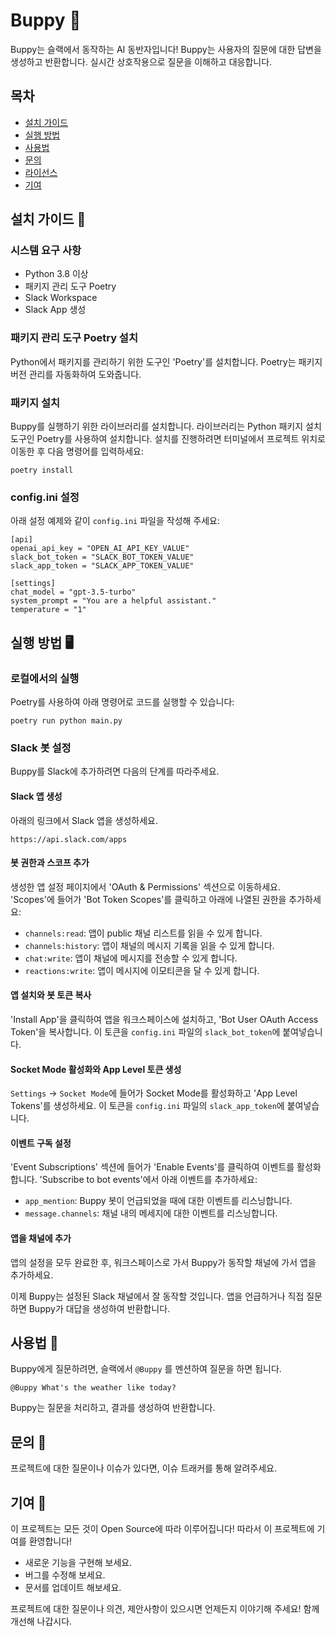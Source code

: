 # Buppy 🐶

Buppy는 슬랙에서 동작하는 AI 동반자입니다! Buppy는 사용자의 질문에 대한 답변을 생성하고 반환합니다. 실시간 상호작용으로 질문을 이해하고 대응합니다.

## 목차
- [설치 가이드](#설치-가이드)
- [실행 방법](#실행-방법)
- [사용법](#사용법)
- [문의](#문의)
- [라이선스](#라이선스)
- [기여](#기여)

## 설치 가이드 🚀

### 시스템 요구 사항

- Python 3.8 이상
- 패키지 관리 도구 Poetry
- Slack Workspace
- Slack App 생성

### 패키지 관리 도구 Poetry 설치

Python에서 패키지를 관리하기 위한 도구인 'Poetry'를 설치합니다. Poetry는 패키지 버전 관리를 자동화하여 도와줍니다.

### 패키지 설치

Buppy를 실행하기 위한 라이브러리를 설치합니다. 라이브러리는 Python 패키지 설치 도구인 Poetry를 사용하여 설치합니다. 설치를 진행하려면 터미널에서 프로젝트 위치로 이동한 후 다음 명령어를 입력하세요:

```
poetry install
```

### config.ini 설정

아래 설정 예제와 같이 `config.ini` 파일을 작성해 주세요:

```
[api]
openai_api_key = "OPEN_AI_API_KEY_VALUE"
slack_bot_token = "SLACK_BOT_TOKEN_VALUE"
slack_app_token = "SLACK_APP_TOKEN_VALUE"

[settings]
chat_model = "gpt-3.5-turbo"
system_prompt = "You are a helpful assistant."
temperature = "1"
```

## 실행 방법 🖥️

### 로컬에서의 실행

Poetry를 사용하여 아래 명령어로 코드를 실행할 수 있습니다:

```
poetry run python main.py
```

### Slack 봇 설정

Buppy를 Slack에 추가하려면 다음의 단계를 따라주세요.

#### Slack 앱 생성

아래의 링크에서 Slack 앱을 생성하세요.

```
https://api.slack.com/apps
```

#### 봇 권한과 스코프 추가

생성한 앱 설정 페이지에서 'OAuth & Permissions' 섹션으로 이동하세요. 'Scopes'에 들어가 'Bot Token Scopes'를 클릭하고 아래에 나열된 권한을 추가하세요:

- `channels:read`: 앱이 public 채널 리스트를 읽을 수 있게 합니다.
- `channels:history`: 앱이 채널의 메시지 기록을 읽을 수 있게 합니다.
- `chat:write`: 앱이 채널에 메시지를 전송할 수 있게 합니다.
- `reactions:write`: 앱이 메시지에 이모티콘을 달 수 있게 합니다.

#### 앱 설치와 봇 토큰 복사

'Install App'을 클릭하여 앱을 워크스페이스에 설치하고, 'Bot User OAuth Access Token'을 복사합니다. 이 토큰을 `config.ini` 파일의 `slack_bot_token`에 붙여넣습니다.

#### Socket Mode 활성화와 App Level 토큰 생성

`Settings` -> `Socket Mode`에 들어가 Socket Mode를 활성화하고 'App Level Tokens'를 생성하세요. 이 토큰을 `config.ini` 파일의 `slack_app_token`에 붙여넣습니다.

#### 이벤트 구독 설정

'Event Subscriptions' 섹션에 들어가 'Enable Events'를 클릭하여 이벤트를 활성화합니다. 'Subscribe to bot events'에서 아래 이벤트를 추가하세요:

- `app_mention`: Buppy 봇이 언급되었을 때에 대한 이벤트를 리스닝합니다.
- `message.channels`: 채널 내의 메세지에 대한 이벤트를 리스닝합니다.

#### 앱을 채널에 추가

앱의 설정을 모두 완료한 후, 워크스페이스로 가서 Buppy가 동작할 채널에 가서 앱을 추가하세요.

이제 Buppy는 설정된 Slack 채널에서 잘 동작할 것입니다. 앱을 언급하거나 직접 질문하면 Buppy가 대답을 생성하여 반환합니다.

## 사용법 📘

Buppy에게 질문하려면, 슬랙에서 `@Buppy` 를 멘션하여 질문을 하면 됩니다.

```
@Buppy What's the weather like today?
```

Buppy는 질문을 처리하고, 결과를 생성하여 반환합니다.

## 문의 💬

프로젝트에 대한 질문이나 이슈가 있다면, 이슈 트래커를 통해 알려주세요.

## 기여 🤝

이 프로젝트는 모든 것이 Open Source에 따라 이루어집니다! 따라서 이 프로젝트에 기여를 환영합니다!

- 새로운 기능을 구현해 보세요.
- 버그를 수정해 보세요.
- 문서를 업데이트 해보세요.

프로젝트에 대한 질문이나 의견, 제안사항이 있으시면 언제든지 이야기해 주세요! 함께 개선해 나갑시다.

